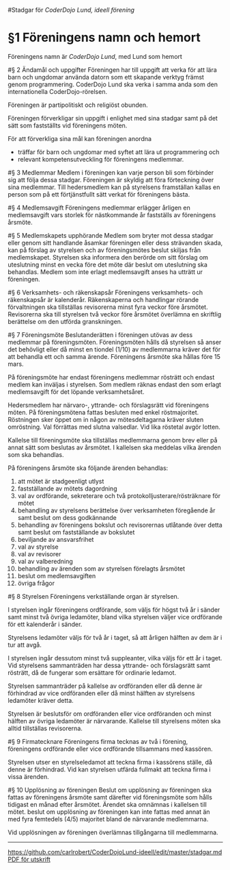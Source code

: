 #Stadgar för *CoderDojo Lund, ideell förening*

# §1 Föreningens namn och hemort 
Föreningens namn är *CoderDojo Lund*, med Lund som hemort 

#§ 2 Ändamål och uppgifter
Föreningen har till uppgift att verka för att lära barn och ungdomar använda datorn som ett skapande verktyg främst genom programmering. CoderDojo Lund ska verka i samma anda som den internationella CoderDojo-rörelsen. 

Föreningen är partipolitiskt och religiöst obunden. 

Föreningen förverkligar sin uppgift i enlighet med sina stadgar samt på det sätt som fastställts vid föreningens möten.

För att förverkliga sina mål kan föreningen anordna
* träffar för barn och ungdomar med syftet att lära ut programmering och
* relevant kompetensutveckling för föreningens medlemmar.

#§ 3 Medlemmar 
Medlem i föreningen kan varje person bli som förbinder sig att följa dessa stadgar. Föreningen är skyldig att föra förteckning över sina medlemmar. Till hedersmedlem kan på styrelsens framställan kallas en person som på ett förtjänstfullt sätt verkat för föreningens bästa.

#§ 4 Medlemsavgift 
Föreningens medlemmar erlägger årligen en medlemsavgift vars storlek för nästkommande år fastställs av föreningens årsmöte.

#§ 5 Medlemskapets upphörande 
Medlem som bryter mot dessa stadgar eller genom sitt handlande åsamkar föreningen eller dess strävanden skada, kan på förslag av styrelsen och av föreningsmötes beslut skiljas från medlemskapet. Styrelsen ska informera den berörde om sitt förslag om uteslutning minst en vecka före det möte där beslut om uteslutning ska behandlas. Medlem som inte erlagt medlemsavgift anses ha utträtt ur föreningen.

#§ 6 Verksamhets- och räkenskapsår 
Föreningens verksamhets- och räkenskapsår är kalenderår. Räkenskaperna och handlingar rörande förvaltningen ska tillställas revisorerna minst fyra veckor före årsmötet. Revisorerna ska till styrelsen två veckor före årsmötet överlämna en skriftlig berättelse om den utförda granskningen.

#§ 7 Föreningsmöte 
Beslutanderätten i föreningen utövas av dess medlemmar på föreningsmöten. Föreningsmöten hålls då styrelsen så anser det behövligt eller då minst en tiondel (1/10) av medlemmarna kräver det för att behandla ett och samma ärende. 
Föreningens årsmöte ska hållas före 15 mars. 

På föreningsmöte har endast föreningens medlemmar rösträtt och endast medlem kan inväljas i styrelsen. Som medlem räknas endast den som erlagt medlemsavgift för det löpande verksamhetsåret. 

Hedersmedlem har närvaro-, yttrande- och förslagsrätt vid föreningens möten. På föreningsmötena fattas besluten med enkel röstmajoritet. Röstningen sker öppet om in någon av mötesdeltagarna kräver sluten omröstning. Val förrättas med slutna valsedlar. Vid lika röstetal avgör lotten. 

Kallelse till föreningsmöte ska tillställas medlemmarna genom brev eller på annat sätt som beslutas av årsmötet. I kallelsen ska meddelas vilka ärenden som ska behandlas.

På föreningens årsmöte ska följande ärenden behandlas: 
1. att mötet är stadgeenligt utlyst 
1. fastställande av mötets dagordning 
1. val av ordförande, sekreterare och två protokolljusterare/rösträknare för mötet 
1. behandling av styrelsens berättelse över verksamheten föregående år samt beslut om dess godkännande 
1. behandling av föreningens bokslut och revisorernas utlåtande över detta samt beslut om fastställande av bokslutet 
1. beviljande av ansvarsfrihet 
1. val av styrelse 
1. val av revisorer 
1. val av valberedning 
1. behandling av ärenden som av styrelsen förelagts årsmötet 
1. beslut om medlemsavgiften 
1. övriga frågor

#§ 8 Styrelsen 
Föreningens verkställande organ är styrelsen. 

I styrelsen ingår föreningens ordförande, som väljs för högst två år i sänder samt minst två övriga ledamöter, bland vilka styrelsen väljer vice ordförande för ett kalenderår i sänder. 

Styrelsens ledamöter väljs för två år i taget, så att årligen hälften av dem är i tur att avgå. 

I styrelsen ingår dessutom minst två suppleanter, vilka väljs för ett år i taget. Vid styrelsens sammanträden har dessa yttrande- och förslagsrätt samt rösträtt, då de fungerar som ersättare för ordinarie ledamot. 

Styrelsen sammanträder på kallelse av ordföranden eller då denne är förhindrad av vice ordföranden eller då minst hälften av styrelsens ledamöter kräver detta. 

Styrelsen är beslutsför om ordföranden eller vice ordföranden och minst hälften av övriga ledamöter är närvarande. 
Kallelse till styrelsens möten ska alltid tillställas revisorerna.

#§ 9 Firmatecknare 
Föreningens firma tecknas av två i förening, föreningens ordförande eller vice ordförande tillsammans med kassören. 

Styrelsen utser en styrelseledamot att teckna firma i kassörens ställe, då denne är förhindrad. Vid kan styrelsen utfärda fullmakt att teckna firma i vissa ärenden.

#§ 10 Upplösning av föreningen 
Beslut om upplösning av föreningen ska fattas av föreningens årsmöte samt därefter vid föreningsmöte som hålls tidigast en månad efter årsmötet. Ärendet ska omnämnas i kallelsen till mötet. beslut om upplösning av föreningen kan inte fattas med annat än med fyra femtedels (4/5) majoritet bland de närvarande medlemmarna. 

Vid upplösningen av föreningen överlämnas tillgångarna till medlemmarna.

---

https://github.com/carlrobert/CoderDojoLund-ideell/edit/master/stadgar.md
[PDF för utskrift](https://gitprint.com/carlrobert/CoderDojoLund-ideell/edit/master/stadgar.md)
